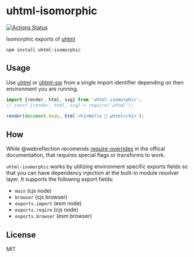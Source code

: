# uhtml-isomorphic
[![Actions Status](https://github.com/bcomnes/uhtml-isomorphic/workflows/tests/badge.svg)](https://github.com/bcomnes/uhtml-isomorphic/actions)

Isomorphic exports of [uhtml][uhtml]

```
npm install uhtml-isomorphic
```

## Usage

Use [uhtml][uhtml] or [uhtml-ssr][ssr] from a single import identifier depending on then environment you are running.

``` js
import {render, html, svg} from 'uhtml-isomorphic';
// const {render, html, svg} = require('uhtml');

render(document.body, html`<h1>Hello 👋 µhtml</h1>`);
```

## How

While @webreflection recomends [require-overrides](https://github.com/WebReflection/require-overrides/#readme) in the offical documentation, that requires special flags or transforms to work.

`uhtml-isomorphic` works by utilizing environment specific exports fields so that you can have dependency injection at the built-in module resolver layer.
It supports the following export fields:

- `main` (cjs node)
- `browser` (cjs browser)
- `exports.import` (esm node)
- `exports.reqire` (cjs node)
- `exports.browser` (esm browser)

## License

MIT

[uhtml]: https://github.com/WebReflection/uhtml
[ssr]: https://github.com/WebReflection/uhtml-ssr
